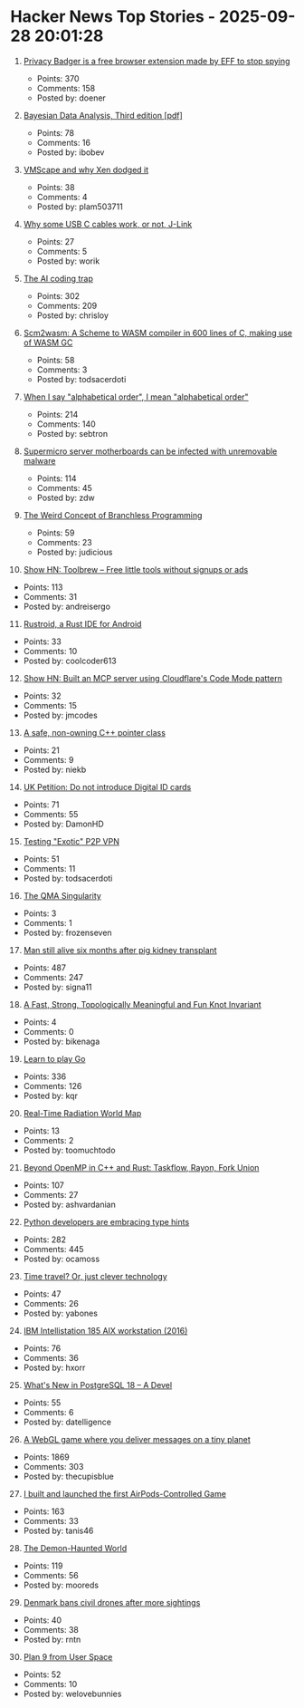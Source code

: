 # Hacker News Top Stories - 2025-09-28 20:01:28

1. [Privacy Badger is a free browser extension made by EFF to stop spying](https://privacybadger.org/)
   - Points: 370
   - Comments: 158
   - Posted by: doener

2. [Bayesian Data Analysis, Third edition [pdf]](https://sites.stat.columbia.edu/gelman/book/BDA3.pdf)
   - Points: 78
   - Comments: 16
   - Posted by: ibobev

3. [VMScape and why Xen dodged it](https://virtualize.sh/blog/vmscape-and-why-xen-dodged-it/)
   - Points: 38
   - Comments: 4
   - Posted by: plam503711

4. [Why some USB C cables work, or not, J-Link](https://alvarop.com/2025/09/j-link-compact-usb-c-issues/)
   - Points: 27
   - Comments: 5
   - Posted by: worik

5. [The AI coding trap](https://chrisloy.dev/post/2025/09/28/the-ai-coding-trap)
   - Points: 302
   - Comments: 209
   - Posted by: chrisloy

6. [Scm2wasm: A Scheme to WASM compiler in 600 lines of C, making use of WASM GC](https://git.lain.faith/iitalics/scm2wasm)
   - Points: 58
   - Comments: 3
   - Posted by: todsacerdoti

7. [When I say "alphabetical order", I mean "alphabetical order"](https://sebastiano.tronto.net/blog/2025-09-28-alphabetic-order/)
   - Points: 214
   - Comments: 140
   - Posted by: sebtron

8. [Supermicro server motherboards can be infected with unremovable malware](https://arstechnica.com/security/2025/09/supermicro-server-motherboards-can-be-infected-with-unremovable-malware/)
   - Points: 114
   - Comments: 45
   - Posted by: zdw

9. [The Weird Concept of Branchless Programming](https://sanixdk.xyz/blogs/the-weird-concept-of-branchless-programming)
   - Points: 59
   - Comments: 23
   - Posted by: judicious

10. [Show HN: Toolbrew – Free little tools without signups or ads](https://toolbrew.co/)
   - Points: 113
   - Comments: 31
   - Posted by: andreisergo

11. [Rustroid, a Rust IDE for Android](https://rustroid.is-a.dev/story)
   - Points: 33
   - Comments: 10
   - Posted by: coolcoder613

12. [Show HN: Built an MCP server using Cloudflare's Code Mode pattern](https://github.com/jx-codes/codemode-mcp)
   - Points: 32
   - Comments: 15
   - Posted by: jmcodes

13. [A safe, non-owning C++ pointer class](https://techblog.rosemanlabs.com/c++/safety/object-lifetime/2025/08/28/a-safe-pointer-that-protects-against-use-after-free-and-updates-when-the-pointee-is-moved.html)
   - Points: 21
   - Comments: 9
   - Posted by: niekb

14. [UK Petition: Do not introduce Digital ID cards](https://petition.parliament.uk/petitions/730194)
   - Points: 71
   - Comments: 55
   - Posted by: DamonHD

15. [Testing "Exotic" P2P VPN](https://blog.nommy.moe/blog/exotic-mesh-vpn/)
   - Points: 51
   - Comments: 11
   - Posted by: todsacerdoti

16. [The QMA Singularity](https://scottaaronson.blog/?p=9183)
   - Points: 3
   - Comments: 1
   - Posted by: frozenseven

17. [Man still alive six months after pig kidney transplant](https://www.nature.com/articles/d41586-025-02851-w)
   - Points: 487
   - Comments: 247
   - Posted by: signa11

18. [A Fast, Strong, Topologically Meaningful and Fun Knot Invariant](https://arxiv.org/abs/2509.18456)
   - Points: 4
   - Comments: 0
   - Posted by: bikenaga

19. [Learn to play Go](https://online-go.com/learn-to-play-go)
   - Points: 336
   - Comments: 126
   - Posted by: kqr

20. [Real-Time Radiation World Map](https://www.gmcmap.com/)
   - Points: 13
   - Comments: 2
   - Posted by: toomuchtodo

21. [Beyond OpenMP in C++ and Rust: Taskflow, Rayon, Fork Union](https://ashvardanian.com/posts/beyond-openmp-in-cpp-rust/)
   - Points: 107
   - Comments: 27
   - Posted by: ashvardanian

22. [Python developers are embracing type hints](https://pyrefly.org/blog/why-typed-python/)
   - Points: 282
   - Comments: 445
   - Posted by: ocamoss

23. [Time travel? Or, just clever technology](https://www.syncdna.com/blog/time-travel-or-just-clever-tech)
   - Points: 47
   - Comments: 26
   - Posted by: yabones

24. [IBM Intellistation 185 AIX workstation (2016)](http://www.ibmfiles.com/pages/intellipower185.htm)
   - Points: 76
   - Comments: 36
   - Posted by: hxorr

25. [What's New in PostgreSQL 18 – A Devel](https://www.bytebase.com/blog/what-is-new-in-postgres-18-for-developer/)
   - Points: 55
   - Comments: 6
   - Posted by: datelligence

26. [A WebGL game where you deliver messages on a tiny planet](https://messenger.abeto.co/)
   - Points: 1869
   - Comments: 303
   - Posted by: thecupisblue

27. [I built and launched the first AirPods-Controlled Game](https://apps.apple.com/us/app/ridepods-race-with-head/id6752268828)
   - Points: 163
   - Comments: 33
   - Posted by: tanis46

28. [The Demon-Haunted World](https://en.wikipedia.org/wiki/The_Demon-Haunted_World)
   - Points: 119
   - Comments: 56
   - Posted by: mooreds

29. [Denmark bans civil drones after more sightings](https://www.dw.com/en/denmark-bans-civil-drones-after-more-sightings/a-74166973)
   - Points: 40
   - Comments: 38
   - Posted by: rntn

30. [Plan 9 from User Space](https://github.com/9fans/plan9port)
   - Points: 52
   - Comments: 10
   - Posted by: welovebunnies

